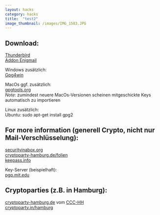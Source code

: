 ```yaml
---
layout: hacks
category: hacks
title:  "test2"
image_thumbnail: /images/IMG_1583.JPG
---
```


## Download:  
[Thunderbird][4]   
[Addon Enigmail][6]   

Windows zusätzlich:  
[Gpg4win][7]

MacOs ggf. zusätzlich:   
[gpgtools.org][8]   
_Note_: zumindest neuere MacOs-Versionen scheinen mitgeschickte Keys automatisch zu importieren 

Linux zusätzlich:  
Ubuntu: 
sudo apt-get install gpg2

## For more information (generell Crypto, nicht nur Mail-Verschlüsselung):  
[securityinabox.org][1]  
[cryptoparty-hamburg.de/folien][2]   
[keepass.info][5]   

Key-Server (beispielhaft):  
[pgp.mit.edu][3]   

## Cryptoparties (z.B. in Hamburg):  
[cryptoparty-hamburg.de][9] vom [CCC-HH][11]      
[cryptoparty.in/hamburg][10]  



[1]: https://securityinabox.org
[2]: https://slides.cryptoparty-hamburg.de/master/
[3]: https://pgp.mit.edu/
[4]: https://www.mozilla.org/en-US/thunderbird/all/
[5]: http://keepass.info/
[6]: https://addons.mozilla.org/de/thunderbird/addon/enigmail/
[7]: http://gpg4win.org/download.html
[8]: https://gpgtools.org/
[9]: https://cryptoparty-hamburg.de
[10]: https://www.cryptoparty.in/hamburg
[11]: https://www.hamburg.ccc.de/
